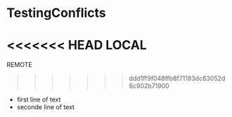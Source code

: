 # TestingConflicts


<<<<<<< HEAD
LOCAL
=======
REMOTE
>>>>>>> ddd1ff9f048ffb8f71183dc63052d6c902b71900

- first line of text
- seconde line of text

